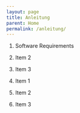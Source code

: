 ```yaml
---
layout: page
title: Anleitung
parent: Home
permalink: /anleitung/
---
```


1. Software Requirements
2. Item 2
3. Item 3

4. Item 1
5. Item 2
6. Item 3